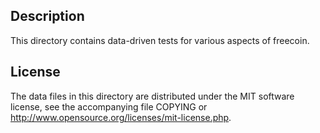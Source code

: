 Description
------------

This directory contains data-driven tests for various aspects of freecoin.

License
--------

The data files in this directory are distributed under the MIT software
license, see the accompanying file COPYING or
http://www.opensource.org/licenses/mit-license.php.

